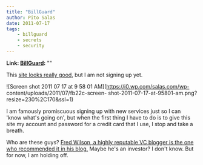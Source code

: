 ```yaml
---
title: "BillGuard"
author: Pito Salas
date: 2011-07-17
tags:
    - billguard
    - secrets
    - security
---
```


**Link: [BillGuard](None):** ""

This [site looks really good](<http://www.billguard.com/>), but I am not
signing up yet.

![Screen shot 2011 07 17 at 9 58 01 AM](https://i0.wp.com/salas.com/wp-
content/uploads/2011/07/fb22c-screen-
shot-2011-07-17-at-95801-am.png?resize=230%2C170&ssl=1)

I am famously promiscuous signing up with new services just so I can 'know
what's going on', but when the first thing I have to do is to give this site
my account and password for a credit card that I use, I stop and take a
breath.

Who are these guys? [Fred Wilson, a highly reputable VC blogger is the one who
recommended it in his
blog.](<http://feedproxy.google.com/~r/AVc/~3/Rw41-xc_4ps/billguard.html>)
Maybe he's an investor? I don't know. But for now, I am holding off.


